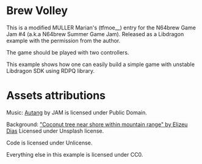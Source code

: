 # Brew Volley

This is a modified MULLER Marian's (tfmoe__) entry for the N64brew Game Jam #4 (a.k.a N64brew Summer Game Jam). Released as a Libdragon example with the permission from the author.

The game should be played with two controllers.

This example shows how one can easily build a simple game with unstable Libdragon SDK using RDPQ library.

# Assets attributions

Music: [Autang](https://modarchive.org/index.php?request=view_by_moduleid&query=167849) by JAM is licensed under Public Domain.

Background: ["Coconut tree near shore within mountain range" by Elizeu Dias](https://unsplash.com/photos/RN6ts8IZ4_0) Licensed under Unsplash license.

Code is licensed under Unlicense.

Everything else in this example is licensed under CC0.
